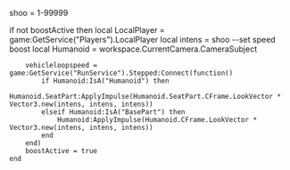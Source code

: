 shoo = 1-99999

if not boostActive then
        local LocalPlayer = game:GetService("Players").LocalPlayer
        local intens = shoo --set speed boost
        local Humanoid = workspace.CurrentCamera.CameraSubject

        vehicleloopspeed = game:GetService("RunService").Stepped:Connect(function()
            if Humanoid:IsA("Humanoid") then
                Humanoid.SeatPart:ApplyImpulse(Humanoid.SeatPart.CFrame.LookVector * Vector3.new(intens, intens, intens))
            elseif Humanoid:IsA("BasePart") then
                Humanoid:ApplyImpulse(Humanoid.CFrame.LookVector * Vector3.new(intens, intens, intens))
            end
        end)
        boostActive = true
    end
